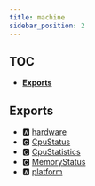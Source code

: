 ```yaml
---
title: machine
sidebar_position: 2
---
```


## TOC

- **[Exports](#exports)**

## Exports

- 🅰 [hardware](hardware#🅰-hardware)
- 🅲 [CpuStatus](hardware#🅲-cpustatus)
- 🅲 [CpuStatistics](hardware#🅲-cpustatistics)
- 🅲 [MemoryStatus](hardware#🅲-memorystatus)
- 🅰 [platform](platform#🅰-platform)
